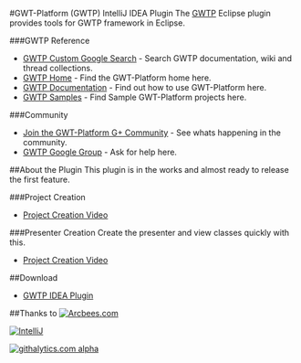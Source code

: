 #GWT-Platform (GWTP) IntelliJ IDEA Plugin
The [GWTP](https://github.com/ArcBees/GWTP) Eclipse plugin provides tools for GWTP framework in Eclipse. 

###GWTP Reference
* [GWTP Custom Google Search](http://www.google.com/cse/home?cx=011138278718949652927:5yuja8xc600) - Search GWTP documentation, wiki and thread collections.
* [GWTP Home](https://github.com/ArcBees/GWTP) - Find the GWT-Platform home here.
* [GWTP Documentation](https://github.com/arcbees/gwtp/wiki) - Find out how to use GWT-Platform here.
* [GWTP Samples](https://github.com/ArcBees/GWTP-Samples) - Find Sample GWT-Platform projects here.

###Community
* [Join the GWT-Platform G+ Community](https://plus.google.com/communities/113139554133824081251) - See whats happening in the community.
* [GWTP Google Group](https://groups.google.com/forum/?fromgroups#!forum/gwt-platform) - Ask for help here.

##About the Plugin
This plugin is in the works and almost ready to release the first feature. 

###Project Creation
* <a href="http://youtu.be/s_HOmpuouEo" target="_blank">Project Creation Video</a>

###Presenter Creation
Create the presenter and view classes quickly with this.

* <a href="http://www.youtube.com/watch?v=_u03xsCYpS0&feature=youtu.be" target="_blank">Project Creation Video</a>

##Download
* <a href="http://plugins.jetbrains.com/plugin/7318?pr=idea_ce" target="_blank">GWTP IDEA Plugin</a>

##Thanks to
[![Arcbees.com](http://arcbees-ads.appspot.com/ad.png)](http://arcbees.com)

[![IntelliJ](https://lh6.googleusercontent.com/--QIIJfKrjSk/UJJ6X-UohII/AAAAAAAAAVM/cOW7EjnH778/s800/banner_IDEA.png)](http://www.jetbrains.com/idea/index.html)

[![githalytics.com alpha](https://cruel-carlota.gopagoda.com/6e16f23445a00c21cb69f21b63d9da44 "githalytics.com")](http://githalytics.com/ArcBees/gwtp-idea-plugin)

